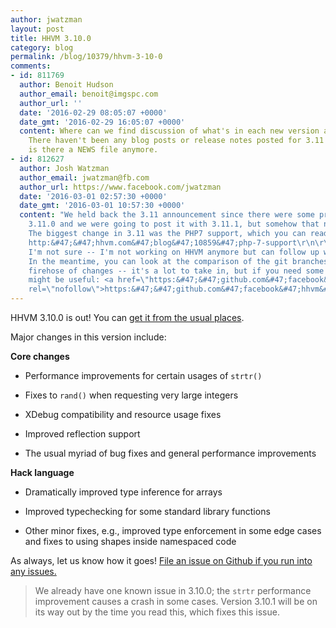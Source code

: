 ```yaml
---
author: jwatzman
layout: post
title: HHVM 3.10.0
category: blog
permalink: /blog/10379/hhvm-3-10-0
comments:
- id: 811769
  author: Benoit Hudson
  author_email: benoit@imgspc.com
  author_url: ''
  date: '2016-02-29 08:05:07 +0000'
  date_gmt: '2016-02-29 16:05:07 +0000'
  content: Where can we find discussion of what's in each new version after 3.10?
    There haven't been any blog posts or release notes posted for 3.11 or 3.12, nor
    is there a NEWS file anymore.
- id: 812627
  author: Josh Watzman
  author_email: jwatzman@fb.com
  author_url: https://www.facebook.com/jwatzman
  date: '2016-03-01 02:57:30 +0000'
  date_gmt: '2016-03-01 10:57:30 +0000'
  content: "We held back the 3.11 announcement since there were some problems with
    3.11.0 and we were going to post it with 3.11.1, but somehow that never happened.
    The biggest change in 3.11 was the PHP7 support, which you can read about here:
    http:&#47;&#47;hhvm.com&#47;blog&#47;10859&#47;php-7-support\r\n\r\nAs for 3.12,
    I'm not sure -- I'm not working on HHVM anymore but can follow up with the team.
    In the meantime, you can look at the comparison of the git branches for the full
    firehose of changes -- it's a lot to take in, but if you need some list of changes,
    might be useful: <a href=\"https:&#47;&#47;github.com&#47;facebook&#47;hhvm&#47;compare&#47;HHVM-3.11...HHVM-3.12\"
    rel=\"nofollow\">https:&#47;&#47;github.com&#47;facebook&#47;hhvm&#47;compare&#47;HHVM-3.11...HHVM-3.12</a>"
---
```


HHVM 3.10.0 is out! You can [get it from the usual places](https://github.com/facebook/hhvm/wiki/Prebuilt-Packages-for-HHVM).

<!--truncate-->

Major changes in this version include:

**Core changes**

  * Performance improvements for certain usages of `strtr()`


  * Fixes to `rand()` when requesting very large integers


  * XDebug compatibility and resource usage fixes


  * Improved reflection support


  * The usual myriad of bug fixes and general performance improvements


**Hack language**

  * Dramatically improved type inference for arrays


  * Improved typechecking for some standard library functions


  * Other minor fixes, e.g., improved type enforcement in some edge cases and fixes to using shapes inside namespaced code


As always, let us know how it goes! [File an issue on Github if you run into any issues.](https://github.com/facebook/hhvm/issues)

> We already have one known issue in 3.10.0; the `strtr` performance improvement causes a crash in some cases. Version 3.10.1 will be on its way out by the time you read this, which fixes this issue.
